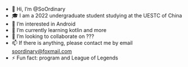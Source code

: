 - 👋 Hi, I’m @SoOrdinary
- :mortar_board: I am a 2022 undergraduate student studying at the UESTC of China
- 👀 I’m interested in Android
- 🌱 I’m currently learning kotlin and more
- 💞️ I’m looking to collaborate on ???
- 📫 If there is anything, please contact me by email soordinary@foxmail.com
- ⚡ Fun fact: program and League of Legends
